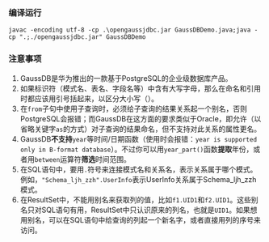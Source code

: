 ### 编译运行
`javac -encoding utf-8 -cp .\opengaussjdbc.jar GaussDBDemo.java;java -cp ".;./opengaussjdbc.jar" GaussDBDemo`

### 注意事项
1. GaussDB是华为推出的一款基于PostgreSQL的企业级数据库产品。
2. 如果标识符（模式名、表名、字段名等）中含有大写字母，那么在命名和引用时都应该用引号括起来，以区分大小写（）。
3. 在`from`子句中使用子查询时，必须给子查询的结果关系起一个别名，否则PostgreSQL会报错；而GaussDB在这方面的要求类似于Oracle，即允许（以省略关键字`as`的方式）对子查询的结果命名，但不支持对此关系的属性更名。
4. GaussDB**不支持**`year`等时间/日期函数（使用时会报错：`year is supported only in B-format database`）。不过你可以用`year_part()`函数**提取**年份，或者用`between`运算符**筛选**时间范围。
5. 在SQL语句中，要用`.`符号来连接模式名和关系名，表示关系属于哪个模式。例如，`"Schema_ljh_zzh".UserInfo`表示UserInfo关系属于Schema_ljh_zzh模式。
6. 在ResultSet中，不能用别名来获取列的值，比如`f1.UID1`和`f2.UID1`。这些别名只对SQL语句有用，ResultSet中只认识原来的列名，也就是`UID1`。如果想用别名，可以在SQL语句中给查询的列起一个新名字，或者直接用列的序号来访问。
